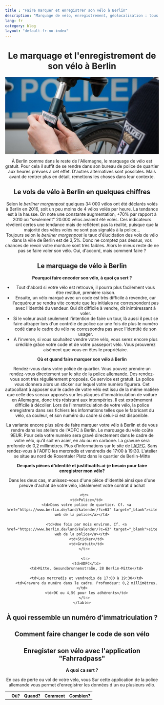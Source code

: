 ```yaml
---
title : "Faire marquer et enregistrer son vélo à Berlin" 
description: "Marquage de vélo, enregistrement, géolocalisation : tous les moyens sont bons pour se protéger contre le vol de vélo à Berlin."
lang: fr
category: blog
layout: "default-fr-no-index"
---
```



<div class="container blog" align="center">
<div class="row vcenter">      
<div class="col-sm-12">

<h1 id="blog">Le marquage et l'enregistrement de son vélo à Berlin</h1>

<p id="blog" align="center"><img src="/Images/polizei.jpeg" alt="marquage de vélo par la police" align="center"></p>

<p id="blog">À Berlin comme dans le reste de l'Allemagne, le marquage de vélo est gratuit. Pour cela il suffit de se rendre dans son bureau de police de quartier
aux heures prévues à cet effet. D'autres alternatives sont possibles. Mais avant de rentrer plus en détail, remettons les choses dans leur contexte.<p>

<h2 id="blog">Le vols de vélo à Berlin en quelques chiffres</h2>

  <p id="blog">Selon le <i>berliner morgenpost</i> quelques 34 000 vélos ont été déclarés volés à Berlin en 2016, soit un peu moins de 4 vélos volés par heure. 
  La tendance est à la hausse. On note une constante augmentation, +70% par rapport à 2010 où "seulement" 20.000 vélos avaient été volés. 
  Ces indicateurs révèlent certes une tendance mais de reflètent pas la réalité, puisque que la majorité des vélos volés ne sont pas signalés à la police...<br/>
  Toujours selon le <i>berliner morgenpost</i> le taux d'élucidation des vols de vélo dans la ville de Berlin est de 3,5%. 
  Donc ne comptez pas dessus, vos chances de revoir votre monture sont très faibles. Alors le mieux reste de ne pas se faire voler son vélo. 
  Oui, d'accord, mais comment faire ?</p>

<h2 id="blog">Le marquage de vélo à Berlin</h2>

<p id="blog"><strong>Pourquoi faire encoder son vélo, à quoi ça sert ?</strong>
  
  <ul id="blogj">
  <li id="blogj">Tout d'abord si votre vélo est retrouvé, il pourra plus facilement vous être restitué, première raison.</li> 
  <li id="blogj">Ensuite, un vélo marqué avec un code est très difficile à revendre, car l'acquéreur se rendra vite compte que les initiales ne correspondent pas avec 
  l'identité du vendeur. Qui dit difficile à vendre, dit inintéressant à voler.</li>
  <li id="blogj">Si le voleur avait seulement l'intention de faire un tour, là aussi il peut se faire attraper lors d'un contrôle de police car une fois de plus le numéro
  codé dans le cadre du vélo ne correspondra pas avec l'identité de son usager.</li>
  <li id="blogj">A l'inverse, si vous souhaitez vendre votre vélo, vous serez encore plus crédible grâce votre code et de votre passeport vélo.
   Vous prouverez aisément que vous en êtes le propriétaire.</li>
   </ul>

  </p>

<p id="blog"><strong>Où et quand faire marquer son vélo à Berlin</strong></p>
<p id="blog">Rendez-vous dans votre police de quartier. Vous pouvez prendre un rendez-vous directement 
   sur le site de la <a href="https://www.berlin.de/land/kalender/?c=63" target="_blank">police allemande</a>. Des rendez-vous sont très régulièrement proposés. Ce service est gratuit. La police vous donnera alors un sticker sur lequel votre numéro figurera. Cet autocollant à apposer sur le cadre de votre vélo est issu de la même matière que celle des sceaux apposés sur les plaques d'immatriculation de voiture en Allemagne, donc très résistant aux intempéries. Il est extrêmement difficile à décoller. Lors de l'immatriculation de votre vélo, la police enregistrera dans ses fichiers les informations telles que le fabricant du vélo, sa couleur, et son numéro du cadre si celui-ci est disponible.</p>
    <p>La variante encore plus sûre de faire marquer votre vélo à Berlin et de vous rendre dans les ateliers de l'ADFC à Berlin. Le marquage du vélo coûte 9EUR. Pour cela votre numéro sera gravé directement dans le cadre de votre vélo, qu'il soit en acier, en alu ou en carbone. La gravure sera profonde de 0,2 millimètres. Plus d'informations sur le site de <a href="http://adfc-berlin.de/service/selbsthilfewerkstatt/codierung.html" target="_blank">l'ADFC</a>. Sans rendez-vous à l'ADFC les mercredis et vendredis de 17:00 à 19:30. L'atelier se situe au nord de Rosentaler Platz dans le quartier de Berlin-Mitte</p>

<p id="blog"><strong>De quels pièces d'identité et justificatifs ai-je besoin pour faire enregistrer mon vélo?</strong></p>
<p>
Dans les deux cas, munissez-vous d'une pièce d'identité ainsi que d'une preuve d'achat de votre vélo, idéalement votre contrat d'achat</p>



 <table align="center">
      <tr>
        <th></th>
        <th>Où?</th>
        <th>Quand?</th>
        <th>Comment</th>
        <th>Combien?</th>
      </tr>
      
      <tr>
        <td>Police</td>
        <td>Dans votre police de quartier. Cf. <a href="https://www.berlin.de/land/kalender/?c=63" target="_blank">site web de la police</a></td>
        
        <td>Une fois par mois environ. Cf. <a href="https://www.berlin.de/land/kalender/?c=63" target="_blank">site web de la police</a></td>
        <td>Sticker</td>
        <td>Gratuit</td>
      </tr>

       <tr>
        <td>ADFC</td>
        <td>Mitte, Gesundbrunnenstraße, 28 Berlin-Mitte</td>
        
        <td>Les mercredis et vendredis de 17:00 à 19:30</td>
        <td>Gravure du numéro dans le cadre. Profondeur: 0,2 millimètres.</td>
        <td>9€ ou 4,5€ pour les adhérents</td>
      </tr>
    </table>


<h2 id="blog">À quoi ressemble un numéro d'immatriculation ?</h2>

<h2 id="blog">Comment faire changer le code de son vélo</h2>


<h2 id="blog">Enregister son vélo avec l'application "Fahrradpass"</h2>

<p id="blog"> <strong>A quoi ca sert ?</strong></p>
<p>En cas de perte ou vol de votre vélo, vous 
Sur cette application de la police allemande vous permet d'enregistrer les données d'un ou plusieurs vélo.</p>

</div>
</div>
</div>

